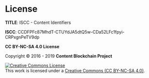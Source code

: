 # License

**TITLE**: ISCC - Content Identifiers

**ISCC**: CCDFPFc87MhdT-CTUYdJA5dtQ5w-CDa52LFc1fpyi-CRPxgnPeTV9dp

**CC BY-NC-SA 4.0 License**

Copyright &copy; 2016 - 2019 **Content Blockchain Project**

<a rel="license" href="http://creativecommons.org/licenses/by-nc-sa/4.0/"><img alt="Creative Commons License" style="border-width:0" src="https://i.creativecommons.org/l/by-nc-sa/4.0/88x31.png" /></a><br />This work is licensed under a <a rel="license" href="http://creativecommons.org/licenses/by-nc-sa/4.0/">Creative Commons (CC BY-NC-SA 4.0)</a>.
